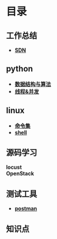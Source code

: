 # 目录

## 工作总结
* **[SDN](./SDN/业务介绍.md)**

## python
* **[数据结构与算法](./project/algorithm/目录.md)**
* **[线程&并发](./进程线程协程.md)**

## linux
* **[命令集](./linux/命令集.md)**
* **[shell](./linux/shell.md)**

## 源码学习
**locust**  
**OpenStack**  

## 测试工具
* **[postman](./测试工具/postman.md)**  

## 知识点
